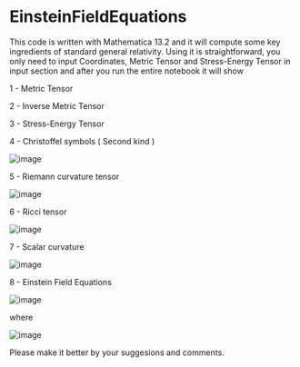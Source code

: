 # EinsteinFieldEquations
This code is written with Mathematica 13.2 and it will compute some key ingredients of standard general relativity.
Using it is straightforward, you only need to input Coordinates, Metric Tensor and Stress-Energy Tensor in input section and after you run the entire notebook it will show

1 - Metric Tensor

2 - Inverse Metric Tensor

3 - Stress-Energy Tensor

4 - Christoffel symbols ( Second kind )

![image](https://user-images.githubusercontent.com/123824614/215295222-acee59bb-6022-4e96-8363-65af39fb341d.png)

5 - Riemann curvature tensor 

![image](https://user-images.githubusercontent.com/123824614/215295304-403889f9-8f70-4363-aac7-b173caa7d9da.png)

6 - Ricci tensor

![image](https://user-images.githubusercontent.com/123824614/215295363-20b52fbc-32ac-4088-8a0b-4c919f03c979.png)

7 - Scalar curvature

![image](https://user-images.githubusercontent.com/123824614/215295459-78a09865-feaa-4fc1-90ea-fee2129e3b95.png)

8 - Einstein Field Equations

![image](https://user-images.githubusercontent.com/123824614/215311263-4b9d3f9c-e733-446a-941f-e5b30cd0ab4c.png)

where 

![image](https://user-images.githubusercontent.com/123824614/215311279-17d510d7-59f6-4c6b-a0b2-43a5992bce82.png)

Please make it better by your suggesions and comments.
